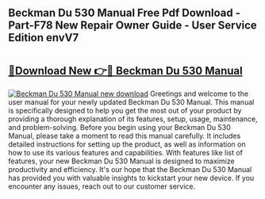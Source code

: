 ## Beckman Du 530 Manual Free Pdf Download - Part-F78 New Repair Owner Guide - User Service Edition envV7

# <h2><a href="http://bc45389.oget.top/?id=Beckman+Du+530+Manual">🔗Download New 👉🔴 Beckman Du 530 Manual</a></h2>

[![Beckman Du 530 Manual new download](https://i.imgur.com/5g1atiW.png)](http://bc45389.oget.top/?id=Beckman+Du+530+Manual)
Greetings and welcome to the user manual for your newly updated Beckman Du 530 Manual. This manual is specifically designed to help you get the most out of your product by providing a thorough explanation of its features, setup, usage, maintenance, and problem-solving. Before you begin using your Beckman Du 530 Manual, please take a moment to read this manual carefully. It includes detailed instructions for setting up the product, as well as information on how to use its various features and capabilities. With features like list of features, your new Beckman Du 530 Manual is designed to maximize productivity and efficiency. It's our hope that the Beckman Du 530 Manual has provided you with valuable insights to kickstart your new device. If you encounter any issues, reach out to our customer service.
